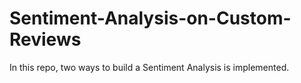 # Sentiment-Analysis-on-Custom-Reviews
In this repo, two ways to build a Sentiment Analysis is implemented.

